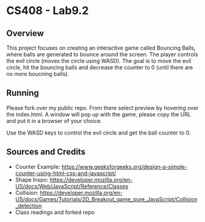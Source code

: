 # CS408 - Lab9.2

## Overview

This project focuses on creating an interactive game called Bouncing Balls, where balls are generated to bounce around the screen. The player controls the evil circle (moves the circle using WASD). The goal is to move the evil circle, hit the bouncing balls and decrease the counter to 0 (until there are no more boucning balls).

## Running
Please fork over my public repo. From there select preview by hovering over the index.html. A window will pop up with the game, please copy the URL and put it in a browser of your choice. 

Use the WASD keys to control the evil circle and get the ball counter to 0. 

## Sources and Credits
- Counter Example: https://www.geeksforgeeks.org/design-a-simple-counter-using-html-css-and-javascript/
- Shape Inspo: https://developer.mozilla.org/en-US/docs/Web/JavaScript/Reference/Classes
- Collision: https://developer.mozilla.org/en-US/docs/Games/Tutorials/2D_Breakout_game_pure_JavaScript/Collision_detection
- Class readings and forked repo 
